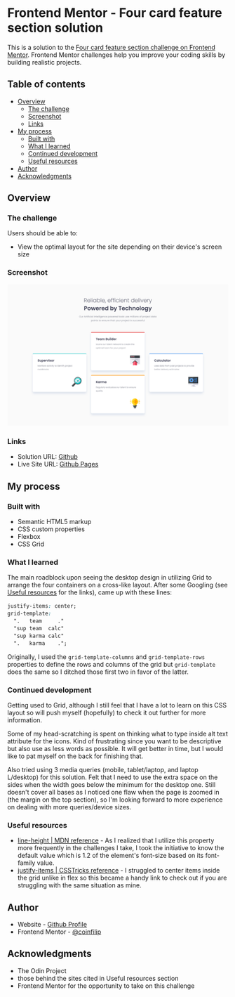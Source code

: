 # Frontend Mentor - Four card feature section solution

This is a solution to the [Four card feature section challenge on Frontend Mentor](https://www.frontendmentor.io/challenges/four-card-feature-section-weK1eFYK). Frontend Mentor challenges help you improve your coding skills by building realistic projects. 

## Table of contents

- [Overview](#overview)
  - [The challenge](#the-challenge)
  - [Screenshot](#screenshot)
  - [Links](#links)
- [My process](#my-process)
  - [Built with](#built-with)
  - [What I learned](#what-i-learned)
  - [Continued development](#continued-development)
  - [Useful resources](#useful-resources)
- [Author](#author)
- [Acknowledgments](#acknowledgments)

## Overview

### The challenge

Users should be able to:

- View the optimal layout for the site depending on their device's screen size

### Screenshot

![](./Screenshot.png)

### Links

- Solution URL: [Github](https://github.com/coinfilip/frontend-mentor/tree/main/newbie/four-card-feature-section-master)
- Live Site URL: [Github Pages](https://coinfilip.github.io/frontend-mentor/newbie/four-card-feature-section-master/)

## My process

### Built with

- Semantic HTML5 markup
- CSS custom properties
- Flexbox
- CSS Grid

### What I learned

The main roadblock upon seeing the desktop design in utilizing Grid to arrange the four containers on a cross-like layout. After some Googling (see [Useful resources](#useful-resources) for the links), came up with these lines:

```css
justify-items: center;
grid-template: 
  ".   team     ."
  "sup team  calc"
  "sup karma calc"
  ".   karma    .";
```

Originally, I used the ```grid-template-columns``` and ```grid-template-rows``` properties to define the rows and columns of the grid but ```grid-template``` does the same so I ditched those first two in favor of the latter.

### Continued development

Getting used to Grid, although I still feel that I have a lot to learn on this CSS layout so will push myself (hopefully) to check it out further for more information.

Some of my head-scratching is spent on thinking what to type inside alt text attribute for the icons. Kind of frustrating since you want to be descriptive but also use as less words as possible. It will get better in time, but I would like to pat myself on the back for finishing that.

Also tried using 3 media queries (mobile, tablet/laptop, and laptop L/desktop) for this solution. Felt that I need to use the extra space on the sides when the width goes below the minimum for the desktop one. Still doesn't cover all bases as I noticed one flaw when the page is zoomed in (the margin on the top section), so I'm looking forward to more experience on dealing with more queries/device sizes.

### Useful resources

- [line-height | MDN reference](https://developer.mozilla.org/en-US/docs/Web/CSS/line-height#values) - As I realized that I utilize this property more frequently in the challenges I take, I took the initiative to know the default value which is 1.2 of the element's font-size based on its font-family value.
- [justify-items | CSSTricks reference](https://css-tricks.com/snippets/css/complete-guide-grid/#aa-justify-items) - I struggled to center items inside the grid unlike in flex so this became a handy link to check out if you are struggling with the same situation as mine.

## Author

- Website - [Github Profile](https://github.com/coinfilip)
- Frontend Mentor - [@coinfilip](https://www.frontendmentor.io/profile/coinfilip)

## Acknowledgments

- The Odin Project
- those behind the sites cited in Useful resources section 
- Frontend Mentor for the opportunity to take on this challenge
